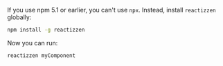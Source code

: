If you use npm 5.1 or earlier, you can't use `npx`.
Instead, install `reactizzen` globally:

```sh
npm install -g reactizzen
```

Now you can run:

```
reactizzen myComponent
```
